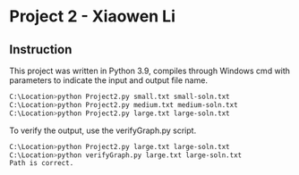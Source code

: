 # Project 2 - Xiaowen Li


## Instruction

This project was written in Python 3.9, compiles through Windows cmd with parameters to indicate the input and output file name.

```bash
C:\Location>python Project2.py small.txt small-soln.txt
C:\Location>python Project2.py medium.txt medium-soln.txt
C:\Location>python Project2.py large.txt large-soln.txt
```

To verify the output, use the verifyGraph.py script.
```bash
C:\Location>python Project2.py large.txt large-soln.txt
C:\Location>python verifyGraph.py large.txt large-soln.txt
Path is correct.
```
